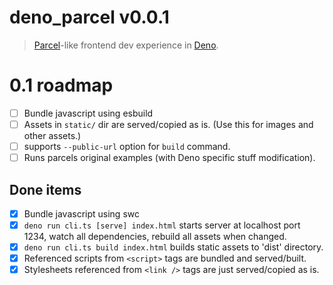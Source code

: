 # deno_parcel v0.0.1

> [Parcel][Parcel]-like frontend dev experience in [Deno][Deno].

# 0.1 roadmap

- [ ] Bundle javascript using esbuild
- [ ] Assets in `static/` dir are served/copied as is. (Use this for images and
  other assets.)
- [ ] supports `--public-url` option for `build` command.
- [ ] Runs parcels original examples (with Deno specific stuff modification).

## Done items

- [x] Bundle javascript using swc
- [x] `deno run cli.ts [serve] index.html` starts server at localhost port 1234,
  watch all dependencies, rebuild all assets when changed.
- [x] `deno run cli.ts build index.html` builds static assets to 'dist'
  directory.
- [x] Referenced scripts from `<script>` tags are bundled and served/built.
- [x] Stylesheets referenced from `<link />` tags are just served/copied as is.

[Parcel]: https://parceljs.org/
[Deno]: https://deno.land/
